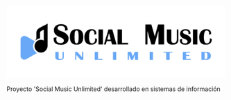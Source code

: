 ![Social Music Unlimited](WebContent/logo.png)

Proyecto 'Social Music Unlimited' desarrollado en sistemas de información
